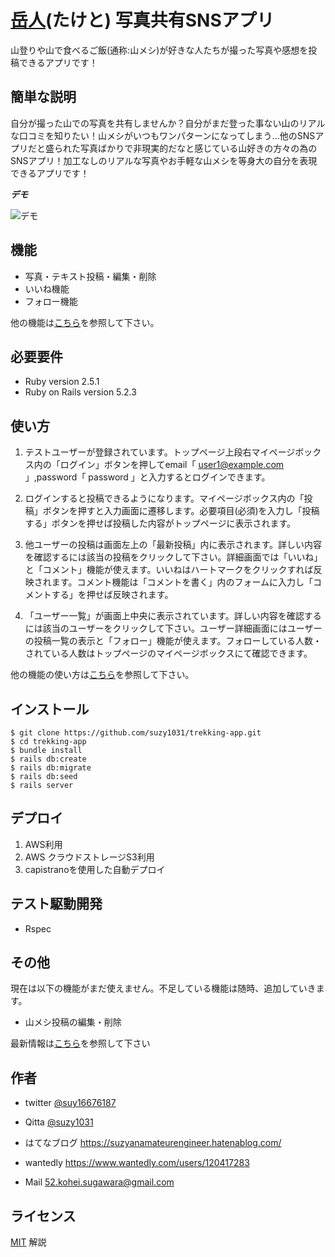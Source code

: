 # [岳人](http://3.114.125.180/)(たけと) 写真共有SNSアプリ

山登りや山で食べるご飯(通称:山メシ)が好きな人たちが撮った写真や感想を投稿できるアプリです！

## 簡単な説明

自分が撮った山での写真を共有しませんか？自分がまだ登った事ない山のリアルな口コミを知りたい！山メシがいつもワンパターンになってしまう...他のSNSアプリだと盛られた写真ばかりで非現実的だなと感じている山好きの方々の為のSNSアプリ！加工なしのリアルな写真やお手軽な山メシを等身大の自分を表現できるアプリです！

***デモ***

![デモ](https://gyazo.com/c6554c37d8f1f11b5a81a390ebafb902/raw)

## 機能

- 写真・テキスト投稿・編集・削除
- いいね機能
- フォロー機能


他の機能は[こちら](http://3.114.125.180/posts/tab)を参照して下さい。

## 必要要件

- Ruby version 2.5.1
- Ruby on Rails version 5.2.3

## 使い方

1. テストユーザーが登録されています。トップページ上段右マイページボックス内の「ログイン」ボタンを押してemail「 user1@example.com 」,password「 password 」と入力するとログインできます。

2. ログインすると投稿できるようになります。マイページボックス内の「投稿」ボタンを押すと入力画面に遷移します。必要項目(必須)を入力し「投稿する」ボタンを押せば投稿した内容がトップページに表示されます。

3. 他ユーザーの投稿は画面左上の「最新投稿」内に表示されます。詳しい内容を確認するには該当の投稿をクリックして下さい。詳細画面では「いいね」と「コメント」機能が使えます。いいねはハートマークをクリックすれば反映されます。コメント機能は「コメントを書く」内のフォームに入力し「コメントする」を押せば反映されます。

4. 「ユーザー一覧」が画面上中央に表示されています。詳しい内容を確認するには該当のユーザーをクリックして下さい。ユーザー詳細画面にはユーザーの投稿一覧の表示と「フォロー」機能が使えます。フォローしている人数・されている人数はトップページのマイページボックスにて確認できます。

他の機能の使い方は[こちら](http://3.114.125.180/posts/tab)を参照して下さい。

## インストール

```
$ git clone https://github.com/suzy1031/trekking-app.git
$ cd trekking-app
$ bundle install
$ rails db:create
$ rails db:migrate
$ rails db:seed
$ rails server
```


## デプロイ

1. AWS利用
2. AWS クラウドストレージS3利用
3. capistranoを使用した自動デプロイ

## テスト駆動開発

- Rspec

## その他

現在は以下の機能がまだ使えません。不足している機能は随時、追加していきます。
- 山メシ投稿の編集・削除

最新情報は[こちら](http://3.114.125.180/posts/tab)を参照して下さい

## 作者

- twitter
[@suy16676187](https://twitter.com/suzy16676187)

- Qitta
[@suzy1031](https://qiita.com/suzy1031)

- はてなブログ
https://suzyanamateurengineer.hatenablog.com/

- wantedly
https://www.wantedly.com/users/120417283

- Mail
52.kohei.sugawara@gmail.com

## ライセンス

[MIT](http://TomoakiTANAKA.mit-license.org)</blockquote>
解説
